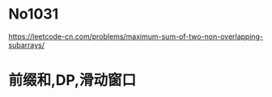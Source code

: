 # No1031

https://leetcode-cn.com/problems/maximum-sum-of-two-non-overlapping-subarrays/

# 前缀和,DP,滑动窗口
